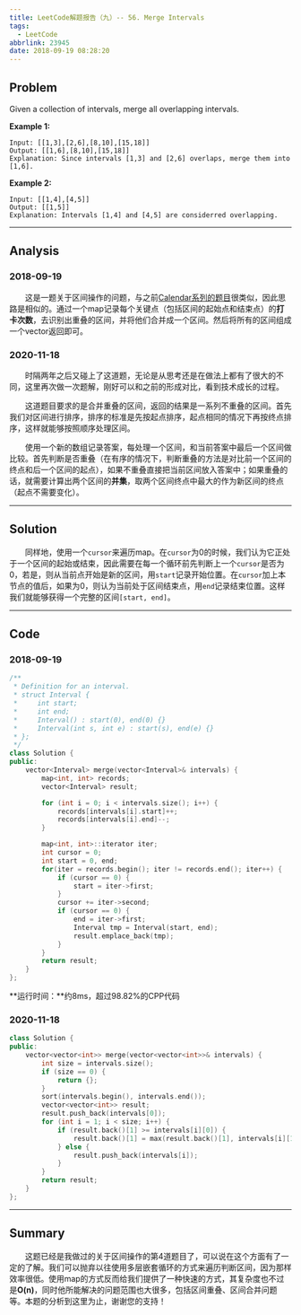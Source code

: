 ```yaml
---
title: LeetCode解题报告（九）-- 56. Merge Intervals
tags:
  - LeetCode
abbrlink: 23945
date: 2018-09-19 08:28:20
---
```

## Problem
Given a collection of intervals, merge all overlapping intervals.

<!-- more -->

**Example 1:**

```
Input: [[1,3],[2,6],[8,10],[15,18]]
Output: [[1,6],[8,10],[15,18]]
Explanation: Since intervals [1,3] and [2,6] overlaps, merge them into [1,6].
```

**Example 2:**
```
Input: [[1,4],[4,5]]
Output: [[1,5]]
Explanation: Intervals [1,4] and [4,5] are considerred overlapping.
```
---

## Analysis

### 2018-09-19

&emsp;&emsp;这是一题关于区间操作的问题，与之前[Calendar系列的题目](https://leungyukshing.github.io/archives/LeetCode%E8%A7%A3%E9%A2%98%E6%8A%A5%E5%91%8A%EF%BC%88%E5%85%AD%EF%BC%89--%20732.%20My%20Calendar%20III.html#more)很类似，因此思路是相似的。通过一个map记录每个关键点（包括区间的起始点和结束点）的**打卡次数**，去识别出重叠的区间，并将他们合并成一个区间。然后将所有的区间组成一个vector返回即可。

### 2020-11-18

&emsp;&emsp;时隔两年之后又碰上了这道题，无论是从思考还是在做法上都有了很大的不同，这里再次做一次题解，刚好可以和之前的形成对比，看到技术成长的过程。

&emsp;&emsp;这道题目要求的是合并重叠的区间，返回的结果是一系列不重叠的区间。首先我们对区间进行排序，排序的标准是先按起点排序，起点相同的情况下再按终点排序，这样就能够按照顺序处理区间。

&emsp;&emsp;使用一个新的数组记录答案，每处理一个区间，和当前答案中最后一个区间做比较。首先判断是否重叠（在有序的情况下，判断重叠的方法是对比前一个区间的终点和后一个区间的起点），如果不重叠直接把当前区间放入答案中；如果重叠的话，就需要计算出两个区间的**并集**，取两个区间终点中最大的作为新区间的终点（起点不需要变化）。

---

## Solution
&emsp;&emsp;同样地，使用一个`cursor`来遍历map。在`cursor`为0的时候，我们认为它正处于一个区间的起始或结束，因此需要在每一个循环前先判断上一个`cursor`是否为0，若是，则从当前点开始是新的区间，用`start`记录开始位置。在`cursor`加上本节点的值后，如果为0，则认为当前处于区间结束点，用`end`记录结束位置。这样我们就能够获得一个完整的区间`[start, end]`。

---

## Code

### 2018-09-19

```C++
/**
 * Definition for an interval.
 * struct Interval {
 *     int start;
 *     int end;
 *     Interval() : start(0), end(0) {}
 *     Interval(int s, int e) : start(s), end(e) {}
 * };
 */
class Solution {
public:
    vector<Interval> merge(vector<Interval>& intervals) {
        map<int, int> records;
        vector<Interval> result;

        for (int i = 0; i < intervals.size(); i++) {
            records[intervals[i].start]++;
            records[intervals[i].end]--;
        }

        map<int, int>::iterator iter;
        int cursor = 0;
        int start = 0, end;
        for(iter = records.begin(); iter != records.end(); iter++) {
            if (cursor == 0) {
                start = iter->first;
            }
            cursor += iter->second;
            if (cursor == 0) {
                end = iter->first;
                Interval tmp = Interval(start, end);
                result.emplace_back(tmp);
            }
        }
        return result;
    }
};
```
**运行时间：**约8ms，超过98.82%的CPP代码

### 2020-11-18

```c++
class Solution {
public:
    vector<vector<int>> merge(vector<vector<int>>& intervals) {
        int size = intervals.size();
        if (size == 0) {
            return {};
        }
        sort(intervals.begin(), intervals.end());
        vector<vector<int>> result;
        result.push_back(intervals[0]);
        for (int i = 1; i < size; i++) {
            if (result.back()[1] >= intervals[i][0]) {
                result.back()[1] = max(result.back()[1], intervals[i][1]);
            } else {
                result.push_back(intervals[i]);
            }
        }
        return result;
    }
};
```

---

## Summary

&emsp;&emsp;这题已经是我做过的关于区间操作的第4道题目了，可以说在这个方面有了一定的了解。我们可以抛弃以往使用多层嵌套循环的方式来遍历判断区间，因为那样效率很低。使用map的方式反而给我们提供了一种快速的方式，其复杂度也不过是**O(n)**，同时他所能解决的问题范围也大很多，包括区间重叠、区间合并问题等。本题的分析到这里为止，谢谢您的支持！
